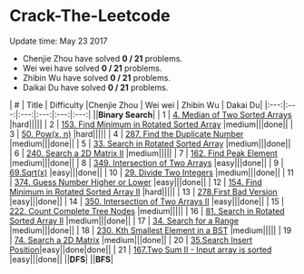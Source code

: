 # Crack-The-Leetcode


Update time: May 23 2017

* Chenjie Zhou have solved **0 / 21** problems.
* Wei wei have solved **0 / 21** problems.
* Zhibin Wu have solved **0 / 21** problems.
* Daikai Du have solved **0 / 21** problems.

| # | Title | Difficulty |Chenjie Zhou | Wei wei | Zhibin Wu | Dakai Du|
|:---:|:---:|:---:|:---:|:---:|:---:|
||**Binary Search**|
| 1 | [4. Median of Two Sorted Arrays](https://leetcode.com/problems/median-of-two-sorted-arrays/#/description) |hard|||||
| 2 | [153. Find Minimum in Rotated Sorted Array](https://leetcode.com/problems/find-minimum-in-rotated-sorted-array/#/description) |medium|||done||
| 3 | [50. Pow(x, n)](https://leetcode.com/problems/powx-n/#/description) |hard|||||
| 4 | [287. Find the Duplicate Number](https://leetcode.com/problems/find-the-duplicate-number/#/description) |medium|||done||
| 5 | [33. Search in Rotated Sorted Array](https://leetcode.com/problems/search-in-rotated-sorted-array/#/description) |medium|||done||
| 6 | [240. Search a 2D Matrix II](https://leetcode.com/problems/search-a-2d-matrix-ii/#/description) |medium|||||
| 7 | [162. Find Peak Element](https://leetcode.com/problems/find-peak-element/#/description) |medium|||done||
| 8 | [349. Intersection of Two Arrays](https://leetcode.com/problems/intersection-of-two-arrays/#/description) |easy|||done||
| 9 | [69.Sqrt(x)](https://leetcode.com/problems/sqrtx/#/description) |easy|||done||
| 10 | [29. Divide Two Integers](https://leetcode.com/problems/divide-two-integers/#/description) |medium|||done||
| 11 | [374. Guess Number Higher or Lower](https://leetcode.com/problems/guess-number-higher-or-lower/#/description) |easy|||done||
| 12 | [154. Find Minimum in Rotated Sorted Array II](https://leetcode.com/problems/find-minimum-in-rotated-sorted-array-ii/#/description) |hard|||||
| 13 | [278.First Bad Version](https://leetcode.com/problems/first-bad-version/#/description) |easy|||done||
| 14 | [350. Intersection of Two Arrays II](https://leetcode.com/problems/intersection-of-two-arrays-ii/#/description) |easy|||done||
| 15 | [222. Count Complete Tree Nodes](https://leetcode.com/problems/count-complete-tree-nodes/#/description) |medium|||||
| 16 | [81. Search in Rotated Sorted Array II](https://leetcode.com/problems/search-in-rotated-sorted-array-ii/#/description) |medium|||done||
| 17 | [34. Search for a Range](https://leetcode.com/problems/search-for-a-range/#/description) |medium|||done||
| 18 | [230. Kth Smallest Element in a BST](https://leetcode.com/problems/kth-smallest-element-in-a-bst/#/description) |medium|||||
| 19 | [74. Search a 2D Matrix](https://leetcode.com/problems/search-a-2d-matrix/#/description) |medium|||done||
| 20 | [35.Search Insert Position](https://leetcode.com/problems/search-insert-position/#/description)|easy||done|done||
| 21 | [167.Two Sum II - Input array is sorted](https://leetcode.com/problems/two-sum-ii-input-array-is-sorted/#/description) |easy|||done||
||**DFS**|
||**BFS**|
